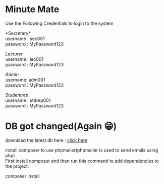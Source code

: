 <h1>Minute Mate</h1>
<p>Use the Following Credentials to login to the system</p>
*Secretary* <br>
   username : sec001 <br>
   password : MyPassword123

*Lecturer* <br>
  username : lec001 <br>
  password : MyPassword123

*Admin* <br>
  username: adm001 <br>
  password : MyPassword123

*Studentrep* <br>
  username : stdrep001 <br>
  password : MyPassword123

  <h1>DB got changed(Again 😁)</h1>


download the latest db here : <a href='https://drive.google.com/file/d/1FeokL2N4qzSWAi4OBlbcJpaWe5q4FC5i/view?usp=sharing'> click here </a>


install composer to use phpmailer(phpmailer is used to send emails using php) <br>
First install composer and then run this command to add dependencies to the project.<br>

   composer install
